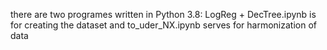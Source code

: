 there are two programes written in Python 3.8: 
LogReg + DecTree.ipynb is for creating the dataset 
and to_uder_NX.ipynb serves for harmonization of data
